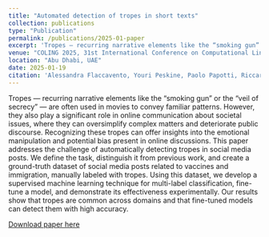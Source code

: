 ```yaml
---
title: "Automated detection of tropes in short texts"
collection: publications
type: "Publication"
permalink: /publications/2025-01-paper
excerpt: 'Tropes — recurring narrative elements like the “smoking gun” or the “veil of secrecy” — are often used in movies to convey familiar patterns. However, they also play a significant role in online communication about societal issues, where they can oversimplify complex matters and deteriorate public discourse. Recognizing these tropes can offer insights into the emotional manipulation and potential bias present in online discussions. This paper addresses the challenge of automatically detecting tropes in social media posts. We define the task, distinguish it from previous work, and create a ground-truth dataset of social media posts related to vaccines and immigration, manually labeled with tropes. Using this dataset, we develop a supervised machine learning technique for multi-label classification, fine-tune a model, and demonstrate its effectiveness experimentally. Our results show that tropes are common across domains and that fine-tuned models can detect them with high accuracy.'
venue: "COLING 2025, 31st International Conference on Computational Linguistics"
location: "Abu Dhabi, UAE"
date: 2025-01-19
citation: 'Alessandra Flaccavento, Youri Peskine, Paolo Papotti, Riccardo Torlone, and Raphael Troncy. 2025. Automated Detection of Tropes In Short Texts. In Proceedings of the 31st International Conference on Computational Linguistics, pages 5936–5951, Abu Dhabi, UAE. Association for Computational Linguistics.'
---
```

Tropes — recurring narrative elements like the “smoking gun” or the “veil of secrecy” — are often used in movies to convey familiar patterns. However, they also play a significant role in online communication about societal issues, where they can oversimplify complex matters and deteriorate public discourse. Recognizing these tropes can offer insights into the emotional manipulation and potential bias present in online discussions. This paper addresses the challenge of automatically detecting tropes in social media posts. We define the task, distinguish it from previous work, and create a ground-truth dataset of social media posts related to vaccines and immigration, manually labeled with tropes. Using this dataset, we develop a supervised machine learning technique for multi-label classification, fine-tune a model, and demonstrate its effectiveness experimentally. Our results show that tropes are common across domains and that fine-tuned models can detect them with high accuracy.

[Download paper here](https://www.eurecom.fr/en/publication/8028)
